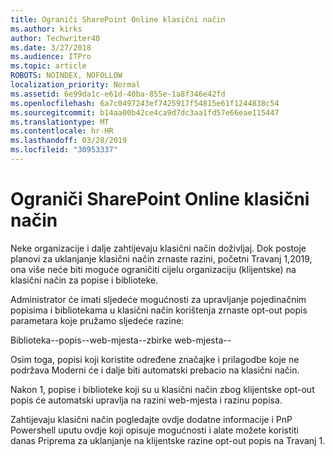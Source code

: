 ```yaml
---
title: Ograniči SharePoint Online klasični način
ms.author: kirks
author: Techwriter40
ms.date: 3/27/2018
ms.audience: ITPro
ms.topic: article
ROBOTS: NOINDEX, NOFOLLOW
localization_priority: Normal
ms.assetid: 6e99da1c-e61d-40ba-855e-1a8f346e42fd
ms.openlocfilehash: 6a7c0497243ef7425917f54815e61f1244838c54
ms.sourcegitcommit: b14aa00b42ce4ca9d7dc3aa1fd57e66eae115447
ms.translationtype: MT
ms.contentlocale: hr-HR
ms.lasthandoff: 03/28/2019
ms.locfileid: "30953337"
---
```

# <a name="restrict-sharepoint-online-to-classic-mode"></a>Ograniči SharePoint Online klasični način

Neke organizacije i dalje zahtijevaju klasični način doživljaj. Dok postoje planovi za uklanjanje klasični način zrnaste razini, početni Travanj 1,2019, ona više neće biti moguće ograničiti cijelu organizaciju (klijentske) na klasični način za popise i biblioteke.

Administrator će imati sljedeće mogućnosti za upravljanje pojedinačnim popisima i bibliotekama u klasični način korištenja zrnaste opt-out popis parametara koje pružamo sljedeće razine:

Biblioteka--popis--web-mjesta--zbirke web-mjesta--

Osim toga, popisi koji koristite određene značajke i prilagodbe koje ne podržava Moderni će i dalje biti automatski prebacio na klasični način.

Nakon 1, popise i biblioteke koji su u klasični način zbog klijentske opt-out popis će automatski upravlja na razini web-mjesta i razinu popisa.

Zahtijevaju klasični način pogledajte ovdje dodatne informacije i PnP Powershell uputu ovdje koji opisuje mogućnosti i alate možete koristiti danas Priprema za uklanjanje na klijentske razine opt-out popis na Travanj 1.
